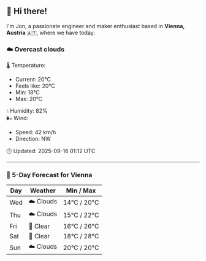 ## 👋 Hi there!

I'm Jon, a passionate engineer and maker enthusiast based in **Vienna, Austria** 🇦🇹, where we have today:

### ☁️ Overcast clouds 

🌡️ Temperature: 
* Current: 20°C
* Feels like: 20°C
* Min: 18°C 
* Max: 20°C  

💧 Humidity: 82%  
🌬️ Wind: 
* Speed: 42 km/h 
* Direction: NW  

🕒 Updated: 2025-09-16 01:12 UTC

---

### 📅 5-Day Forecast for Vienna

| Day | Weather | Min / Max |
|-----|---------|------------|
| Wed | ☁️ Clouds | 14°C / 20°C |
| Thu | ☁️ Clouds | 15°C / 22°C |
| Fri | 🌙 Clear | 16°C / 26°C |
| Sat | 🌙 Clear | 18°C / 28°C |
| Sun | ☁️ Clouds | 20°C / 20°C |
